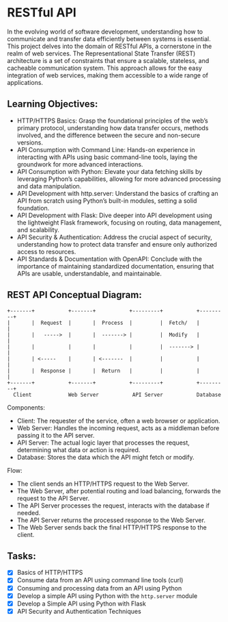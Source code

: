 # RESTful API

In the evolving world of software development, understanding how to communicate and transfer data efficiently between systems is essential. This project delves into the domain of RESTful APIs, a cornerstone in the realm of web services. The Representational State Transfer (REST) architecture is a set of constraints that ensure a scalable, stateless, and cacheable communication system. This approach allows for the easy integration of web services, making them accessible to a wide range of applications.

## Learning Objectives:

* HTTP/HTTPS Basics: Grasp the foundational principles of the web’s primary protocol, understanding how data transfer occurs, methods involved, and the difference between the secure and non-secure versions.
* API Consumption with Command Line: Hands-on experience in interacting with APIs using basic command-line tools, laying the groundwork for more advanced interactions.
* API Consumption with Python: Elevate your data fetching skills by leveraging Python’s capabilities, allowing for more advanced processing and data manipulation.
* API Development with http.server: Understand the basics of crafting an API from scratch using Python’s built-in modules, setting a solid foundation.
* API Development with Flask: Dive deeper into API development using the lightweight Flask framework, focusing on routing, data management, and scalability.
* API Security & Authentication: Address the crucial aspect of security, understanding how to protect data transfer and ensure only authorized access to resources.
* API Standards & Documentation with OpenAPI: Conclude with the importance of maintaining standardized documentation, ensuring that APIs are usable, understandable, and maintainable.

## REST API Conceptual Diagram:
```
+-------+           +-------+           +---------+           +---------+
|       |  Request  |       |  Process  |         |  Fetch/   |         |
|       |   ----->  |       |  -------> |         |  Modify   |         |
|       |           |       |           |         |  -------> |         |
|       | <-----    |       | <-------  |         |           |         |
|       |  Response |       |  Return   |         |           |         |
+-------+           +-------+           +---------+           +---------+
  Client            Web Server           API Server           Database
```

Components:

- Client: The requester of the service, often a web browser or application.
- Web Server: Handles the incoming request, acts as a middleman before passing it to the API server.
- API Server: The actual logic layer that processes the request, determining what data or action is required.
- Database: Stores the data which the API might fetch or modify.

Flow:

- The client sends an HTTP/HTTPS request to the Web Server.
- The Web Server, after potential routing and load balancing, forwards the request to the API Server.
- The API Server processes the request, interacts with the database if needed.
- The API Server returns the processed response to the Web Server.
- The Web Server sends back the final HTTP/HTTPS response to the client.

## Tasks:

- [x] Basics of HTTP/HTTPS
- [x] Consume data from an API using command line tools (curl)
- [x] Consuming and processing data from an API using Python
- [x] Develop a simple API using Python with the `http.server` module
- [x] Develop a Simple API using Python with Flask
- [x] API Security and Authentication Techniques     
